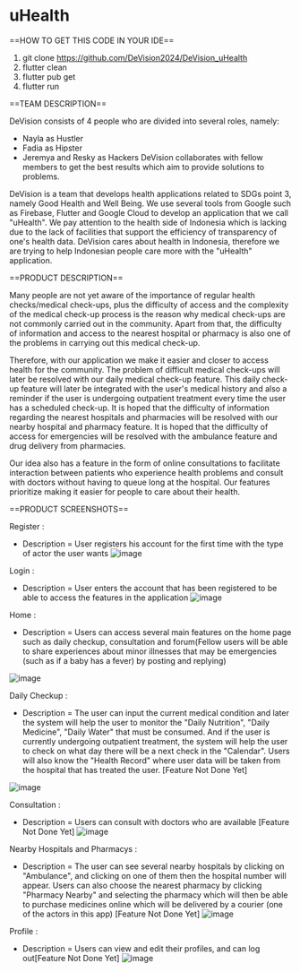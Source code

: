 # uHealth 

==HOW TO GET THIS CODE IN YOUR IDE==
1. git clone https://github.com/DeVision2024/DeVision_uHealth
2. flutter clean 
3. flutter pub get
4. flutter run

==TEAM DESCRIPTION==

DeVision consists of 4 people who are divided into several roles, namely:
- Nayla as Hustler
- Fadia as Hipster
- Jeremya and Resky as Hackers
DeVision collaborates with fellow members to get the best results which aim to provide solutions to problems.

DeVision is a team that develops health applications related to SDGs point 3, namely Good Health and Well Being. We use several tools from Google such as Firebase, Flutter and Google Cloud to develop an application that we call "uHealth". We pay attention to the health side of Indonesia which is lacking due to the lack of facilities that support the efficiency of transparency of one's health data. DeVision cares about health in Indonesia, therefore we are trying to help Indonesian people care more with the "uHealth" application.

   

==PRODUCT DESCRIPTION==

Many people are not yet aware of the importance of regular health checks/medical check-ups, plus the difficulty of access and the complexity of the medical check-up process is the reason why medical check-ups are not commonly carried out in the community. Apart from that, the difficulty of information and access to the nearest hospital or pharmacy is also one of the problems in carrying out this medical check-up. 

Therefore, with our application we make it easier and closer to access health for the community. The problem of difficult medical check-ups will later be resolved with our daily medical check-up feature. This daily check-up feature will later be integrated with the user's medical history and also a reminder if the user is undergoing outpatient treatment every time the user has a scheduled check-up.
It is hoped that the difficulty of information regarding the nearest hospitals and pharmacies will be resolved with our nearby hospital and pharmacy feature. It is hoped that the difficulty of access for emergencies will be resolved with the ambulance feature and drug delivery from pharmacies.

Our idea also has a feature in the form of online consultations to facilitate interaction between patients who experience health problems and consult with doctors without having to queue long at the hospital.
Our features prioritize making it easier for people to care about their health.


==PRODUCT SCREENSHOTS==

Register : 
  - Description = User registers his account for the first time with the type of actor the user wants
![image](https://github.com/DeVision2024/DeVision_uHealth/assets/103319074/6bf83a5f-bf03-4781-9e6a-e88ba316facb)

Login : 
  - Description = User enters the account that has been registered to be able to access the features in the application
![image](https://github.com/DeVision2024/DeVision_uHealth/assets/103319074/b08de872-d192-4b2d-9be3-af43fe92efdb)

Home : 
  - Description = Users can access several main features on the home page such as daily checkup, consultation and forum(Fellow users will be able to share experiences about minor illnesses that may be emergencies (such as if a baby has a fever) by posting and replying)

    
![image](https://github.com/DeVision2024/DeVision_uHealth/assets/103319074/5e6eb866-58a2-44a1-8101-023d7d4d6091)

Daily Checkup :
  - Description = The user can input the current medical condition and later the system will help the user to monitor the "Daily Nutrition", "Daily Medicine", "Daily Water" that must be consumed. And if the user is currently undergoing outpatient treatment, the system will help the user to check on what day there will be a next check in the "Calendar". Users will also know the "Health Record" where user data will be taken from the hospital that has treated the user. [Feature Not Done Yet]

    
![image](https://github.com/DeVision2024/DeVision_uHealth/assets/103319074/c462f403-3eb3-41a0-b468-55fce8842860)

Consultation : 
  - Description = Users can consult with doctors who are available  [Feature Not Done Yet]
![image](https://github.com/DeVision2024/DeVision_uHealth/assets/103319074/735cad21-d2cb-40a5-813a-b49738a847d8)

Nearby Hospitals and Pharmacys : 
  - Description = The user can see several nearby hospitals by clicking on "Ambulance", and clicking on one of them then the hospital number will appear. Users can also choose the nearest pharmacy by clicking "Pharmacy Nearby" and selecting the pharmacy which will then be able to purchase medicines online which will be delivered by a courier (one of the actors in this app)  [Feature Not Done Yet]
![image](https://github.com/DeVision2024/DeVision_uHealth/assets/103319074/03ce062b-0aa9-4801-9436-d8c9bb40214d)

Profile : 
  - Description = Users can view and edit their profiles, and can log out[Feature Not Done Yet]
![image](https://github.com/DeVision2024/DeVision_uHealth/assets/103319074/74e7fafe-2b80-428f-a389-f538f748e2e9)


